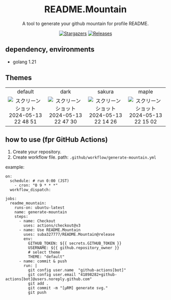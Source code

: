 <div align="center">
   <h1>README.Mountain</h1>

   <p>
      A tool to generate your github mountain for profile README.
   </p>
   <p align="center">
      <a href="https://github.com/suba327777/README.Mountain/stargazers">
      <img alt="Stargazers" src="https://img.shields.io/github/stars/suba327777/README.Mountain?style=for-the-badge&logo=github&logoColor=D9E0EE&labelColor=302D41"></a>
      <a href="https://github.com/suba327777/README.Mountain/releases/latest">
      <img alt="Releases" src="https://img.shields.io/github/release/suba327777/README.Mountain?style=for-the-badge&logo=semantic-release&logoColor=D9E0EE&labelColor=302D41"/></a>
   </p>
</div>

## dependency, environments
- golang 1.21

## Themes

|   |   |   |   |   
|:---:|:---:|:---:|:---:|
|default|dark|sakura|maple|
|![スクリーンショット 2024-05-13 22 48 51](https://github.com/suba327777/README.Mountain/assets/84484832/0fa16586-bbf9-4ef7-ac40-b9b92c4bb35b)|![スクリーンショット 2024-05-13 22 47 30](https://github.com/suba327777/README.Mountain/assets/84484832/9af87b66-b3de-40b1-beca-114893443bc0)|![スクリーンショット 2024-05-13 22 14 26](https://github.com/suba327777/README.Mountain/assets/84484832/9b9d8ed3-cfa8-47fe-9b2c-a363c151e029)|![スクリーンショット 2024-05-13 22 15 02](https://github.com/suba327777/README.Mountain/assets/84484832/8569962e-ceea-431a-a15c-0440f312f7be)



## how to use (fpr GitHub Actions)

1. Create your repository.
2. Create workflow file.
path: `.github/workflow/generate-mountain.yml`

example:
```
on:
  schedule: # run 0:00 (JST)
    - cron: "0 9 * * *"
  workflow_dispatch:

jobs:
  readme_mountain:
    runs-on: ubuntu-latest
    name: generate-mountain
    steps:
      - name: Checkout
        uses: actions/checkout@v3
      - name: Use README.Mountain
        uses: suba327777/README.Mountain@release
        env:
          GITHUB_TOKEN: ${{ secrets.GITHUB_TOKEN }}
          USERNAME: ${{ github.repository_owner }}
          # select theme
          THEME: "default"
      - name: commit & push
        run: |
          git config user.name  "github-actions[bot]"
          git config user.email "41898282+github-actions[bot]@users.noreply.github.com"
          git add .
          git commit -m "[μRM] generate svg."
          git push
```
